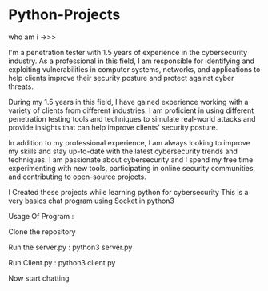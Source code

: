 # Python-Projects

who am i ->>>

I'm a penetration tester with 1.5 years of experience in the cybersecurity industry. As a professional in this field, I am responsible for identifying and exploiting vulnerabilities in computer systems, networks, and applications to help clients improve their security posture and protect against cyber threats.

During my 1.5 years in this field, I have gained experience working with a variety of clients from different industries. I am proficient in using different penetration testing tools and techniques to simulate real-world attacks and provide insights that can help improve clients' security posture.

In addition to my professional experience, I am always looking to improve my skills and stay up-to-date with the latest cybersecurity trends and techniques. I am passionate about cybersecurity and I spend my free time experimenting with new tools, participating in online security communities, and contributing to open-source projects.

I Created these projects while learning python for cybersecurity
This is a very basics chat program using Socket in python3




Usage Of Program :

Clone the repository 

Run the server.py : python3 server.py

Run Client.py     : python3 client.py

Now start chatting
